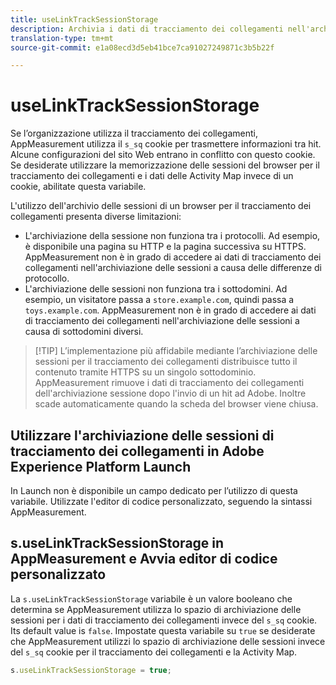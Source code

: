 ```yaml
---
title: useLinkTrackSessionStorage
description: Archivia i dati di tracciamento dei collegamenti nell'archivio delle sessioni invece di un cookie.
translation-type: tm+mt
source-git-commit: e1a08ecd3d5eb41bce7ca91027249871c3b5b22f

---
```



# useLinkTrackSessionStorage

Se l’organizzazione utilizza il tracciamento dei collegamenti, AppMeasurement utilizza il `s_sq` cookie per trasmettere informazioni tra hit. Alcune configurazioni del sito Web entrano in conflitto con questo cookie. Se desiderate utilizzare la memorizzazione delle sessioni del browser per il tracciamento dei collegamenti e i dati delle Activity Map invece di un cookie, abilitate questa variabile.

L&#39;utilizzo dell&#39;archivio delle sessioni di un browser per il tracciamento dei collegamenti presenta diverse limitazioni:

* L&#39;archiviazione della sessione non funziona tra i protocolli. Ad esempio, è disponibile una pagina su HTTP e la pagina successiva su HTTPS. AppMeasurement non è in grado di accedere ai dati di tracciamento dei collegamenti nell&#39;archiviazione delle sessioni a causa delle differenze di protocollo.
* L&#39;archiviazione delle sessioni non funziona tra i sottodomini. Ad esempio, un visitatore passa a `store.example.com`, quindi passa a `toys.example.com`. AppMeasurement non è in grado di accedere ai dati di tracciamento dei collegamenti nell&#39;archiviazione delle sessioni a causa di sottodomini diversi.

> [!TIP] L’implementazione più affidabile mediante l’archiviazione delle sessioni per il tracciamento dei collegamenti distribuisce tutto il contenuto tramite HTTPS su un singolo sottodominio.
AppMeasurement rimuove i dati di tracciamento dei collegamenti dell&#39;archiviazione sessione dopo l&#39;invio di un hit ad Adobe. Inoltre scade automaticamente quando la scheda del browser viene chiusa.

## Utilizzare l&#39;archiviazione delle sessioni di tracciamento dei collegamenti in Adobe Experience Platform Launch

In Launch non è disponibile un campo dedicato per l’utilizzo di questa variabile. Utilizzate l&#39;editor di codice personalizzato, seguendo la sintassi AppMeasurement.

## s.useLinkTrackSessionStorage in AppMeasurement e Avvia editor di codice personalizzato

La `s.useLinkTrackSessionStorage` variabile è un valore booleano che determina se AppMeasurement utilizza lo spazio di archiviazione delle sessioni per i dati di tracciamento dei collegamenti invece del `s_sq` cookie. Its default value is `false`. Impostate questa variabile su `true` se desiderate che AppMeasurement utilizzi lo spazio di archiviazione delle sessioni invece del `s_sq` cookie per il tracciamento dei collegamenti e la Activity Map.

```js
s.useLinkTrackSessionStorage = true;
```
